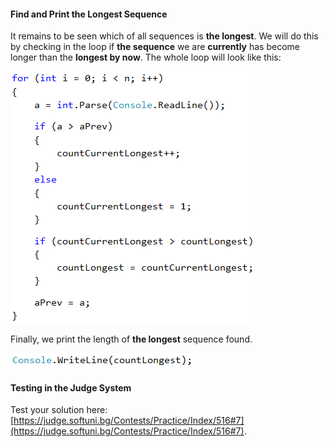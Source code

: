 #### Find and Print the Longest Sequence

It remains to be seen which of all sequences is **the longest**. We will do this by checking in the loop if **the sequence** we are **currently** has become longer than the **longest by now**. The whole loop will look like this:

![](/assets/chapter-8-1-images/08.Increasing-numbers-03.png)

Finally, we print the length of **the longest** sequence found.

![](/assets/chapter-8-1-images/08.Increasing-numbers-04.png)

#### Testing in the Judge System

Test your solution here: [https://judge.softuni.bg/Contests/Practice/Index/516#7](https://judge.softuni.bg/Contests/Practice/Index/516#7).

